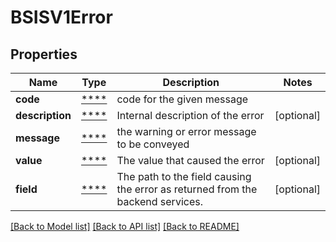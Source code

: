 # BSISV1Error

## Properties
Name | Type | Description | Notes
------------ | ------------- | ------------- | -------------
**code** | [****](.md) | code for the given message | 
**description** | [****](.md) | Internal description of the error | [optional] 
**message** | [****](.md) | the warning or error message to be conveyed | 
**value** | [****](.md) | The value that caused the error | [optional] 
**field** | [****](.md) | The path to the field causing the error as returned from the backend services. | [optional] 

[[Back to Model list]](../../README.md#documentation-for-models) [[Back to API list]](../../README.md#documentation-for-api-endpoints) [[Back to README]](../../README.md)

